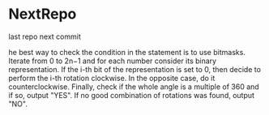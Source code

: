 # NextRepo
last repo
next commit

he best way to check the condition in the statement is to use bitmasks. 
Iterate from 0 to 2n−1 and for each number consider its binary representation. 
If the i-th bit of the representation is set to 0, then decide to perform the i-th rotation clockwise. 
In the opposite case, do it counterclockwise. Finally, check if the whole angle is a multiple of 360 and if so, output "YES".
If no good combination of rotations was found, output "NO".

